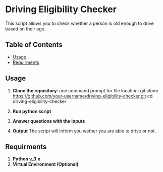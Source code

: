# Driving Eligibility Checker

This script allows you to check whether a person is old enough to drive based on their age.

## Table of Contents

- [Usage](#usage)
- [Requirments](#requirments)


## Usage

1. **Clone the repository**:
   one command prompt for file location:
   git clone https://github.com/your-username/driving-eligibility-checker.git
   cd driving-eligibility-checker

2. **Run python script**

3. **Answer questions with the inputs**

4. **Output**
   The script will inform you wether you are able to drive or not.

## Requirments 

1. **Python v_3.x**
2. **Virtual Environment (Optional)**



   

